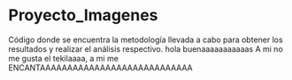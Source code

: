 # Proyecto_Imagenes
Código donde se encuentra la metodología llevada a cabo para obtener los resultados y realizar el análisis respectivo.
hola buenaaaaaaaaaaas
A mi no me gusta el tekilaaaa, a mi me ENCANTAAAAAAAAAAAAAAAAAAAAAAAAAAAA
